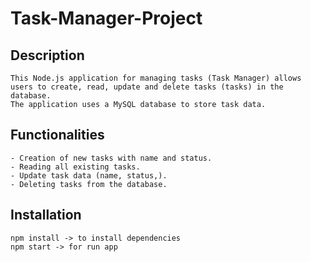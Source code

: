 # Task-Manager-Project

## Description
```
This Node.js application for managing tasks (Task Manager) allows 
users to create, read, update and delete tasks (tasks) in the database. 
The application uses a MySQL database to store task data.
```

## Functionalities
```
- Creation of new tasks with name and status.
- Reading all existing tasks.
- Update task data (name, status,).
- Deleting tasks from the database.
```

## Installation
```
npm install -> to install dependencies
npm start -> for run app
```
